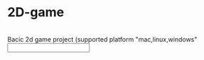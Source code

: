 # 2D-game
<br>
Bacic 2d game project  (supported platform "mac,linux,windows"
<input type= https://drive.google.com/drive/folders/1dxePC92N-gDbBr5W1-_PwwM3DHmpXfUZ?usp=drive_link">
